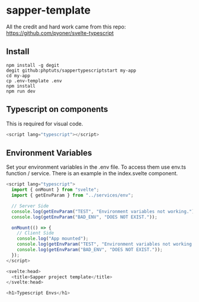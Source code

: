 # sapper-template

All the credit and hard work came from this repo:
https://github.com/pyoner/svelte-typescript

## Install

```
npm install -g degit
degit github:phptuts/sappertypescriptstart my-app
cd my-app
cp .env-template .env
npm install
npm run dev
```

## Typescript on components

This is required for visual code.

```typescript
<script lang="typescript"></script>
```

## Environment Variables

Set your environment variables in the .env file.  To access them use env.ts function / service.  There is an example in the index.svelte component.

```typescript
<script lang="typescript">
  import { onMount } from "svelte";
  import { getEnvParam } from "../services/env";

  // Server Side
  console.log(getEnvParam("TEST", "Environment variables not working."));
  console.log(getEnvParam("BAD_ENV", "DOES NOT EXIST."));

  onMount(() => {
    // Client Side
    console.log("App mounted");
    console.log(getEnvParam("TEST", "Environment variables not working."));
    console.log(getEnvParam("BAD_ENV", "DOES NOT EXIST."));
  });
</script>

<svelte:head>
  <title>Sapper project template</title>
</svelte:head>

<h1>Typescript Envs</h1>

```
